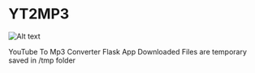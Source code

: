 # YT2MP3
![Alt text](https://i.ibb.co/xzHbdGV/screenshot.jpg "Screenshot")

YouTube To Mp3 Converter Flask App
Downloaded Files are temporary saved in /tmp folder

